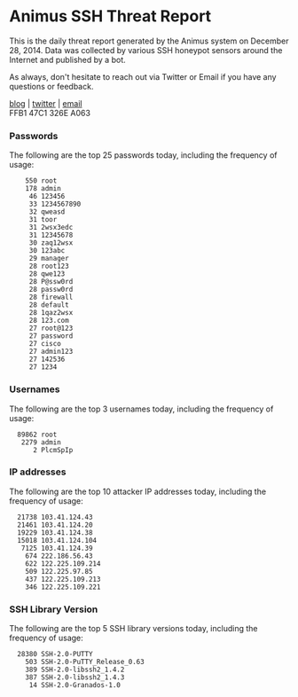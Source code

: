 # Animus SSH Threat Report

This is the daily threat report generated by the Animus system on December 28, 2014. Data was collected by various SSH honeypot sensors around the Internet and published by a bot.  

As always, don't hesitate to reach out via Twitter or Email if you have any questions or feedback.  

[blog](http://morris.guru) | [twitter](https://twitter.com/andrew___morris) | [email](mailto:andrew@morris.guru)  
FFB1 47C1 326E A063  
### Passwords
The following are the top 25 passwords today, including the frequency of usage:
```
    550 root
    178 admin
     46 123456
     33 1234567890
     32 qweasd
     31 toor
     31 2wsx3edc
     31 12345678
     30 zaq12wsx
     30 123abc
     29 manager
     28 root123
     28 qwe123
     28 P@ssw0rd
     28 passw0rd
     28 firewall
     28 default
     28 1qaz2wsx
     28 123.com
     27 root@123
     27 password
     27 cisco
     27 admin123
     27 142536
     27 1234
```

### Usernames
The following are the top 3 usernames today, including the frequency of usage:
```
  89862 root
   2279 admin
      2 PlcmSpIp
```

### IP addresses
The following are the top 10 attacker IP addresses today, including the frequency of usage:
```
  21738 103.41.124.43
  21461 103.41.124.20
  19229 103.41.124.38
  15018 103.41.124.104
   7125 103.41.124.39
    674 222.186.56.43
    622 122.225.109.214
    509 122.225.97.85
    437 122.225.109.213
    346 122.225.109.221
```

### SSH Library Version
The following are the top 5 SSH library versions today, including the frequency of usage:
```
  28380 SSH-2.0-PUTTY
    503 SSH-2.0-PuTTY_Release_0.63
    389 SSH-2.0-libssh2_1.4.2
    387 SSH-2.0-libssh2_1.4.3
     14 SSH-2.0-Granados-1.0
```
